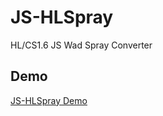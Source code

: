 JS-HLSpray
==============
HL/CS1.6 JS Wad Spray Converter

## Demo
[JS-HLSpray Demo](https://micjohnson.github.io/js-hlspray/)

